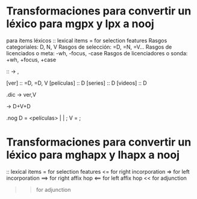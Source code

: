 # Transformaciones para convertir un léxico para mgpx y lpx  a nooj

para ítems léxicos ::  lexical items
 = for selection features
Rasgos categoriales: D, N, V
Rasgos de selección: =D, =N, =V...
Rasgos de licenciados o meta: -wh, -focus, -case
Rasgos de licenciadores o sonda: +wh, +focus, +case

:: -> ,


[ver] :: =D, =D, V 
[películas] :: D
[series] :: D
[videos] :: D

.dic
-> ver,V

-> D+V+D


.nog
D = <películas> | <series> | <videos> ;
V = <ver> ;





# Transformaciones para convertir un léxico para mghapx y lhapx a nooj

::  lexical items
 = for selection features
 <= for right incorporation
=> for left incorporation
==> for right affix hop
<== for left affix hop
<< for adjunction
>> for adjunction
